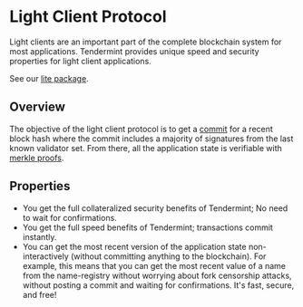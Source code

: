 # Light Client Protocol

Light clients are an important part of the complete blockchain system
for most applications. Tendermint provides unique speed and security
properties for light client applications.

See our [lite
package](https://godoc.org/github.com/tendermint/tendermint/lite).

## Overview

The objective of the light client protocol is to get a
[commit](./validators.md#committing-a-block) for a recent block
hash where the commit includes a
majority of signatures from the last known validator set. From there,
all the application state is verifiable with [merkle
proofs](../spec/blockchain/encoding.md#iavl-tree).

## Properties

- You get the full collateralized security benefits of Tendermint; No
  need to wait for confirmations.
- You get the full speed benefits of Tendermint; transactions
  commit instantly.
- You can get the most recent version of the application state
  non-interactively (without committing anything to the blockchain).
  For example, this means that you can get the most recent value of a
  name from the name-registry without worrying about fork censorship
  attacks, without posting a commit and waiting for confirmations.
  It's fast, secure, and free!
